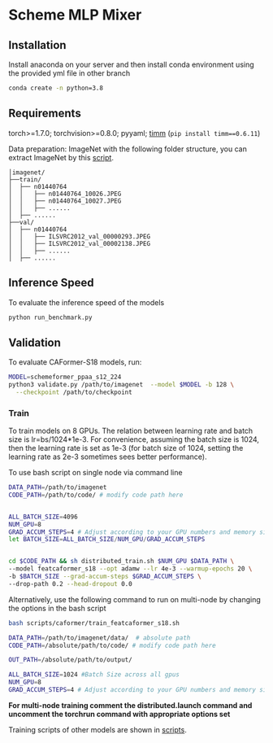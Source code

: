 # Scheme MLP Mixer


## Installation
Install anaconda on your server and then install conda environment using the provided yml file in other branch
```bash
conda create -n python=3.8
```

## Requirements

torch>=1.7.0; torchvision>=0.8.0; pyyaml; [timm](https://github.com/rwightman/pytorch-image-models) (`pip install timm==0.6.11`)

Data preparation: ImageNet with the following folder structure, you can extract ImageNet by this [script](https://gist.github.com/BIGBALLON/8a71d225eff18d88e469e6ea9b39cef4).

```
│imagenet/
├──train/
│  ├── n01440764
│  │   ├── n01440764_10026.JPEG
│  │   ├── n01440764_10027.JPEG
│  │   ├── ......
│  ├── ......
├──val/
│  ├── n01440764
│  │   ├── ILSVRC2012_val_00000293.JPEG
│  │   ├── ILSVRC2012_val_00002138.JPEG
│  │   ├── ......
│  ├── ......
```


## Inference Speed
To evaluate the inference speed of the models

```bash
python run_benchmark.py 
```

## Validation

To evaluate CAFormer-S18 models, run:

```bash
MODEL=schemeformer_ppaa_s12_224
python3 validate.py /path/to/imagenet  --model $MODEL -b 128 \
  --checkpoint /path/to/checkpoint 
```



### Train
To train models on 8 GPUs. The relation between learning rate and batch size is lr=bs/1024*1e-3.
For convenience, assuming the batch size is 1024, then the learning rate is set as 1e-3 (for batch size of 1024, setting the learning rate as 2e-3 sometimes sees better performance). 

To use bash script on single node via command line
```bash
DATA_PATH=/path/to/imagenet
CODE_PATH=/path/to/code/ # modify code path here


ALL_BATCH_SIZE=4096
NUM_GPU=8
GRAD_ACCUM_STEPS=4 # Adjust according to your GPU numbers and memory size.
let BATCH_SIZE=ALL_BATCH_SIZE/NUM_GPU/GRAD_ACCUM_STEPS


cd $CODE_PATH && sh distributed_train.sh $NUM_GPU $DATA_PATH \
--model featcaformer_s18 --opt adamw --lr 4e-3 --warmup-epochs 20 \
-b $BATCH_SIZE --grad-accum-steps $GRAD_ACCUM_STEPS \
--drop-path 0.2 --head-dropout 0.0
```

Alternatively, use the following command to run on multi-node by changing the options in the bash script
```bash
bash scripts/caformer/train_featcaformer_s18.sh
```
```bash
DATA_PATH=/path/to/imagenet/data/  # absolute path
CODE_PATH=/absolute/path/to/code/ # modify code path here

OUT_PATH=/absolute/path/to/output/

ALL_BATCH_SIZE=1024 #Batch Size across all gpus
NUM_GPU=8
GRAD_ACCUM_STEPS=4 # Adjust according to your GPU numbers and memory size.
```

**For multi-node training comment the distributed.launch command and uncomment the torchrun command with appropriate options set**


Training scripts of other models are shown in [scripts](/scripts/).
